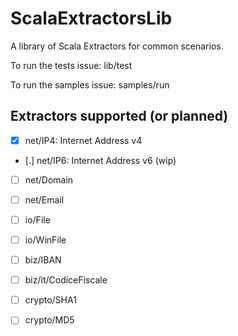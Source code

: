 ScalaExtractorsLib
==================

A library of Scala Extractors for common scenarios.

To run the tests issue:
	lib/test

To run the samples issue:
	samples/run

Extractors supported (or planned)
---------------------------------

- [x] net/IP4: Internet Address v4
- [.] net/IP6: Internet Address v6 (wip)
- [ ] net/Domain
- [ ] net/Email
- [ ] io/File
- [ ] io/WinFile

- [ ] biz/IBAN
- [ ] biz/it/CodiceFiscale

- [ ] crypto/SHA1
- [ ] crypto/MD5
